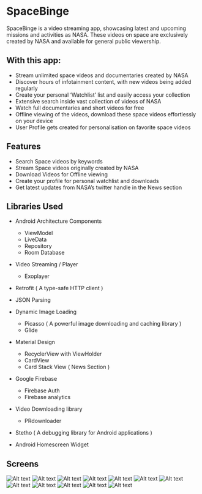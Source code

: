 # SpaceBinge

SpaceBinge is a video streaming app, showcasing latest and upcoming missions and activities
as NASA. These videos on space are exclusively created by NASA and available for general
public viewership.

## With this app:
- Stream unlimited space videos and documentaries created by NASA
- Discover hours of infotainment content, with new videos being added regularly
- Create your personal ‘Watchlist’ list and easily access your collection
- Extensive search inside vast collection of videos of NASA
- Watch full documentaries and short videos for free
- Offline viewing of the videos, download these space videos effortlessly on your device
- User Profile gets created for personalisation on favorite space videos


## Features
- Search Space videos by keywords
- Stream Space videos originally created by NASA
- Download Videos for Offline viewing
- Create your profile for personal watchlist and downloads
- Get latest updates from NASA’s twitter handle in the News section

## Libraries Used
- Android Architecture Components 
  - ViewModel 
  - LiveData
  - Repository 
  - Room Database
  
- Video Streaming / Player
  - Exoplayer  

- Retrofit ( A type-safe HTTP client )
- JSON Parsing

- Dynamic Image Loading
  - Picasso ( A powerful image downloading and caching library )
  - Glide

- Material Design
  - RecyclerView with ViewHolder
  - CardView
  - Card Stack View ( News Section )
 
- Google Firebase
  - Firebase Auth
  - Firebase analytics

- Video Downloading library
  - PRdownloader

- Stetho ( A debugging library for Android applications )
- Android Homescreen Widget


## Screens
![Alt text](/Screenshots/s1.png?raw=true)
![Alt text](/Screenshots/s2.png?raw=true)
![Alt text](/Screenshots/s3.png?raw=true)
![Alt text](/Screenshots/s4.png?raw=true)
![Alt text](/Screenshots/s5.png?raw=true)
![Alt text](/Screenshots/s6.png?raw=true)
![Alt text](/Screenshots/s7.png?raw=true)
![Alt text](/Screenshots/s8.png?raw=true)
![Alt text](/Screenshots/s9.png?raw=true)
![Alt text](/Screenshots/s10.png?raw=true)
![Alt text](/Screenshots/s11.png?raw=true)
![Alt text](/Screenshots/s12.png?raw=true)
